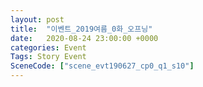 ```yaml
---
layout: post
title:  "이벤트_2019여름_0화_오프닝"
date:   2020-08-24 23:00:00 +0000
categories: Event
Tags: Story Event
SceneCode: ["scene_evt190627_cp0_q1_s10"]
---
```

